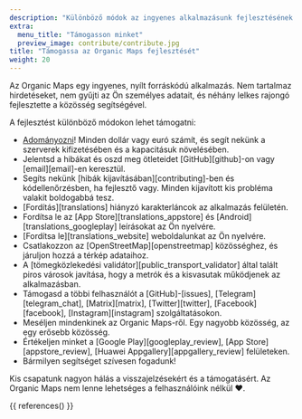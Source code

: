 ```yaml
---
description: "Különböző módok az ingyenes alkalmazásunk fejlesztésének támogatására"
extra:
  menu_title: "Támogasson minket"
  preview_image: contribute/contribute.jpg
title: "Támogassa az Organic Maps fejlesztését"
weight: 20
---
```


Az Organic Maps egy ingyenes, nyílt forráskódú alkalmazás. Nem tartalmaz
hirdetéseket, nem gyűjti az Ön személyes adatait, és néhány lelkes rajongó
fejlesztette a közösség segítségével.

A fejlesztést különböző módokon lehet támogatni:

- [Adományozni](@/donate/index.hu.md)! Minden dollár vagy euró számít, és
  segít nekünk a szerverek kifizetésében és a kapacitásuk növelésében.
- Jelentsd a hibákat és oszd meg ötleteidet [GitHub][github]-on vagy
  [email][email]-en keresztül.
- Segíts nekünk [hibák kijavításában][contributing]-ben és kódellenőrzésben,
  ha fejlesztő vagy. Minden kijavított kis probléma valakit boldogabbá tesz.
- [Fordítás][translations] hiányzó karakterláncok az alkalmazás felületén.
- Fordítsa le az [App Store][translations_appstore] és
  [Android][translations_googleplay] leírásokat az Ön nyelvére.
- [Fordítsa le][translations_website] weboldalunkat az Ön nyelvére.
- Csatlakozzon az [OpenStreetMap][openstreetmap] közösséghez, és járuljon
  hozzá a térkép adataihoz.
- A [tömegközlekedési validátor][public_transport_validator] által talált
  piros városok javítása, hogy a metrók és a kisvasutak működjenek az
  alkalmazásban.
- Támogasd a többi felhasználót a [GitHub]-[issues],
  [Telegram][telegram_chat], [Matrix][matrix], [Twitter][twitter],
  [Facebook][facebook], [Instagram][instagram] szolgáltatásokon.
- Meséljen mindenkinek az Organic Maps-ről. Egy nagyobb közösség, az egy
  erősebb közösség.
- Értékeljen minket a [Google Play][googleplay_review], [App
  Store][appstore_review], [Huawei Appgallery][appgallery_review]
  felületeken.
- Bármilyen segítséget szívesen fogadunk!

Kis csapatunk nagyon hálás a visszajelzésekért és a támogatásért. Az Organic
Maps nem lenne lehetséges a felhasználóink nélkül ❤️.

{{ references() }}
